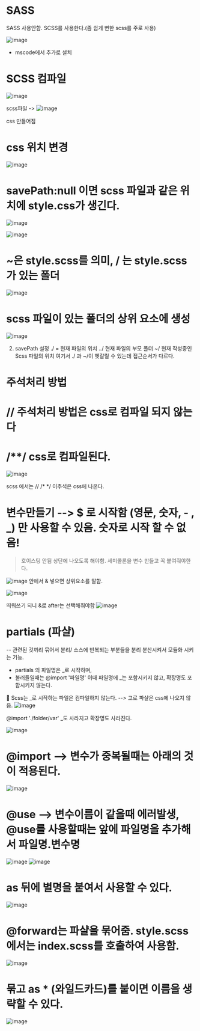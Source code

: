 # SASS 

SASS 사용안함. SCSS를 사용한다.(좀 쉽게 변한 scss를 주로 사용)

![image](https://github.com/sjeroh/sass/assets/36749506/95a52303-866d-4035-9035-2e7f5736e79d)
- mscode에서 추가로 설치

# SCSS 컴파일
![image](https://github.com/sjeroh/sass/assets/36749506/e6807fe8-826b-4c3a-80cd-305e957fc1fd)


scss파일 -> ![image](https://github.com/sjeroh/sass/assets/36749506/240e714a-2f87-4cf0-b0f3-2d1517a2a68e)

css 만들어짐

# css 위치 변경

![image](https://github.com/sjeroh/sass/assets/36749506/db3eca3b-4ef3-40e3-aa83-d7341ee30940)

# savePath:null 이면 scss 파일과 같은 위치에 style.css가 생긴다.

![image](https://github.com/sjeroh/sass/assets/36749506/a9b631e4-5ba1-4da3-9aed-75dcf92dae0a)

![image](https://github.com/sjeroh/sass/assets/36749506/868ae9cb-0c39-4921-8a57-6f53feb4177f)

# ~은 style.scss를 의미, / 는 style.scss 가 있는 폴더

![image](https://github.com/sjeroh/sass/assets/36749506/f79a4754-cc32-4db1-b8d6-b326d0ca10a1)

# scss 파일이 있는 폴더의 상위 요소에 생성

![image](https://github.com/sjeroh/sass/assets/36749506/b5941a9b-088d-403e-b978-2c61a4d99921)



2. savePath 설정
./ = 현재 파일의 위치
../ 현재 파일의 부모 폴더
~/ 현재 작성중인 Scss 파일의 위치
여기서 ./ 과 ~/이 헷갈릴 수 있는데
접근순서가 다르다.

# 주석처리 방법
# // 주석처리 방법은 css로 컴파일 되지 않는다
# /**/ css로 컴파일된다.
![image](https://github.com/sjeroh/sass/assets/36749506/0d3af72f-b79e-4aed-bf71-c43fe610b5fa)

scss 에서는 //
/* */ 이주석은 css에 나온다.


# 변수만들기 --> $ 로 시작함 (영문, 숫자, - , _) 만 사용할 수 있음. 숫자로 시작 할 수 없음!
> 호이스팅 안됨 상단에 나오도록 해야함.
> 세미콜론을 변수 만들고 꼭 붙여줘야한다.

![image](https://github.com/sjeroh/sass/assets/36749506/150da50d-7707-4be5-9069-25a56b6fc8c4)
안에서 & 넣으면 상위요소를 말함.

![image](https://github.com/sjeroh/sass/assets/36749506/a3f06c72-b65c-4a44-a62d-054a7428fc48)

띄워쓰기 되니 &로  after는 선택해줘야함
![image](https://github.com/sjeroh/sass/assets/36749506/71ce2516-fc46-4118-af0a-7176f1b661af)

# partials (파샬)
  --  관련된 것끼리 묶어서 분리/ 소스에 반복되는 부분들을 분리 분산시켜서 모듈화 시키는 기능.
  
  * partials 의 파일명은 _로 시작하며,
  * 불러들일때는 @import '파일명' 이때 파일명에 _는 포함시키지 않고, 확장명도 포함시키지 않는다.

🥇 Scss는 _로 시작하는 파일은 컴파일하지 않는다. --> 고로 파샬은 css에 나오지 않음.
![image](https://github.com/sjeroh/sass/assets/36749506/75c5a109-9e12-4d98-bbfd-482b3d9576a2)

@import './folder/var' 
_도 사라지고 확장명도 사라진다.

![image](https://github.com/sjeroh/sass/assets/36749506/ef32d03d-b4c7-4cca-9817-b7ddd5265496)

# @import --> 변수가 중복될때는 아래의 것이 적용된다.
![image](https://github.com/sjeroh/sass/assets/36749506/2e078831-8ae3-46d1-b62f-30e7ca2f75c3)


# @use --> 변수이름이 같을때 에러발생, @use를 사용할때는 앞에 파일명을 추가해서 파일명.변수명
![image](https://github.com/sjeroh/sass/assets/36749506/4bfc17a3-7353-4b42-9910-af7ecd57aa84)
![image](https://github.com/sjeroh/sass/assets/36749506/cf05052a-89a1-4d4c-9d67-4c477898868f)

# as 뒤에 별명을 붙여서 사용할 수 있다.
![image](https://github.com/sjeroh/sass/assets/36749506/2b972f58-1ca7-4fad-b863-4f2729a95d9e)

# @forward는 파샬을 묶어줌. style.scss에서는 index.scss를 호출하여 사용함.
![image](https://github.com/sjeroh/sass/assets/36749506/af71dd8c-5e09-4999-86c4-b752a16b61d9)

# 묶고 as * (와일드카드)를 붙이면 이름을 생략할 수 있다.

![image](https://github.com/sjeroh/sass/assets/36749506/f266852b-df52-42d0-8e45-098d3e96a279)


